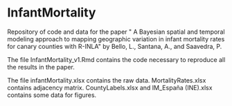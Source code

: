 # InfantMortality

Repository of code and data for the paper " A Bayesian spatial and temporal modeling approach to mapping geographic variation in infant mortality rates for canary counties with R-INLA" by Bello, L., Santana, A., and Saavedra, P.

The file InfantMortality_v1.Rmd contains the code necessary to reproduce all the results in the paper.

The file infantMortality.xlsx contains the raw data. MortalityRates.xlsx contains adjacency matrix. CountyLabels.xlsx and IM_España (INE).xlsx contains some data for figures.
